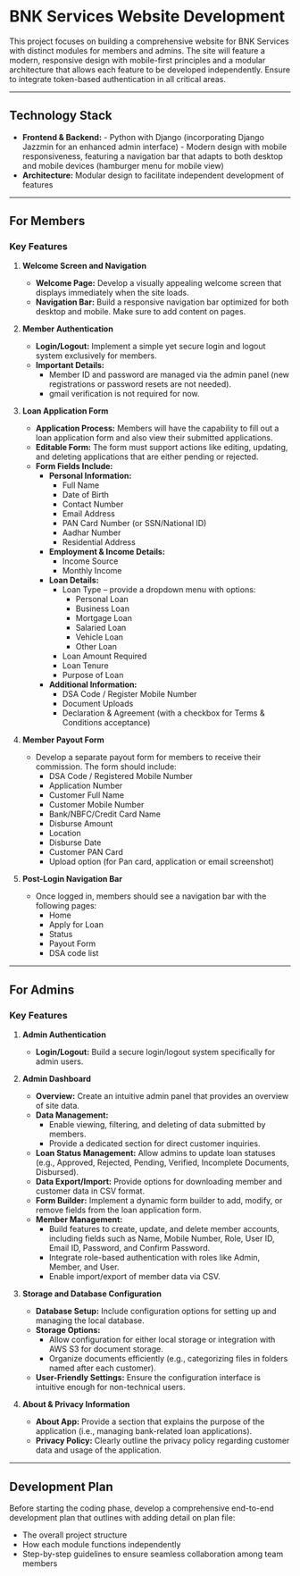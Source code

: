# BNK Services Website Development

This project focuses on building a comprehensive website for BNK Services with distinct modules for members and admins. The site will feature a modern, responsive design with mobile-first principles and a modular architecture that allows each feature to be developed independently. Ensure to integrate token-based authentication in all critical areas.

---

## Technology Stack

- **Frontend & Backend:**
			-	Python with Django (incorporating Django Jazzmin for an enhanced admin interface)
			- 	Modern design with mobile responsiveness, featuring a navigation bar that adapts to both desktop and mobile devices (hamburger menu for mobile view)
- **Architecture:** Modular design to facilitate independent development of features

---

## For Members

### Key Features

1. **Welcome Screen and Navigation**
   - **Welcome Page:** Develop a visually appealing welcome screen that displays immediately when the site loads.
   - **Navigation Bar:** Build a responsive navigation bar optimized for both desktop and mobile. Make sure to add content on pages.

2. **Member Authentication**
   - **Login/Logout:** Implement a simple yet secure login and logout system exclusively for members.
   - **Important Details:** 
     - Member ID and password are managed via the admin panel (new registrations or password resets are not needed).
     - gmail verification is not required for now.

3. **Loan Application Form**
   - **Application Process:** Members will have the capability to fill out a loan application form and also view their submitted applications.
   - **Editable Form:** The form must support actions like editing, updating, and deleting applications that are either pending or rejected.
   - **Form Fields Include:**
     - **Personal Information:**
       - Full Name
       - Date of Birth
       - Contact Number
       - Email Address
       - PAN Card Number (or SSN/National ID)
       - Aadhar Number
       - Residential Address
     - **Employment & Income Details:**
       - Income Source
       - Monthly Income
     - **Loan Details:**
       - Loan Type – provide a dropdown menu with options:
         - Personal Loan
         - Business Loan
         - Mortgage Loan
         - Salaried Loan
         - Vehicle Loan
         - Other Loan
       - Loan Amount Required
       - Loan Tenure
       - Purpose of Loan
     - **Additional Information:**
       - DSA Code / Register Mobile Number
       - Document Uploads
       - Declaration & Agreement (with a checkbox for Terms & Conditions acceptance)

4. **Member Payout Form**
   - Develop a separate payout form for members to receive their commission. The form should include:
     - DSA Code / Registered Mobile Number
     - Application Number
     - Customer Full Name
     - Customer Mobile Number
     - Bank/NBFC/Credit Card Name
     - Disburse Amount
     - Location
     - Disburse Date
     - Customer PAN Card
     - Upload option (for Pan card, application or email screenshot)

5. **Post-Login Navigation Bar**
   - Once logged in, members should see a navigation bar with the following pages:
     - Home
     - Apply for Loan
     - Status
     - Payout Form
     - DSA code list

---

## For Admins

### Key Features

1. **Admin Authentication**
   - **Login/Logout:** Build a secure login/logout system specifically for admin users.

2. **Admin Dashboard**
   - **Overview:** Create an intuitive admin panel that provides an overview of site data.
   - **Data Management:** 
     - Enable viewing, filtering, and deleting of data submitted by members.
     - Provide a dedicated section for direct customer inquiries.
   - **Loan Status Management:** Allow admins to update loan statuses (e.g., Approved, Rejected, Pending, Verified, Incomplete Documents, Disbursed).
   - **Data Export/Import:** Provide options for downloading member and customer data in CSV format.
   - **Form Builder:** Implement a dynamic form builder to add, modify, or remove fields from the loan application form.
   - **Member Management:** 
     - Build features to create, update, and delete member accounts, including fields such as Name, Mobile Number, Role, User ID, Email ID, Password, and Confirm Password.
     - Integrate role-based authentication with roles like Admin, Member, and User.
     - Enable import/export of member data via CSV.

3. **Storage and Database Configuration**
   - **Database Setup:** Include configuration options for setting up and managing the local database.
   - **Storage Options:** 
     - Allow configuration for either local storage or integration with AWS S3 for document storage.
     - Organize documents efficiently (e.g., categorizing files in folders named after each customer).
   - **User-Friendly Settings:** Ensure the configuration interface is intuitive enough for non-technical users.

4. **About & Privacy Information**
   - **About App:** Provide a section that explains the purpose of the application (i.e., managing bank-related loan applications).
   - **Privacy Policy:** Clearly outline the privacy policy regarding customer data and usage of the application.

---

## Development Plan

Before starting the coding phase, develop a comprehensive end-to-end development plan that outlines with adding detail on plan file:
- The overall project structure
- How each module functions independently
- Step-by-step guidelines to ensure seamless collaboration among team members